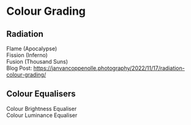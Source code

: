 # Colour Grading

## Radiation
Flame (Apocalypse)  
Fission (Inferno)  
Fusion (Thousand Suns)  
Blog Post: https://janvancoppenolle.photography/2022/11/17/radiation-colour-grading/

## Colour Equalisers  
Colour Brightness Equaliser  
Colour Luminance Equaliser

